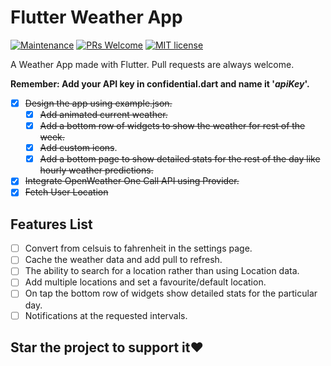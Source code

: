 # Flutter Weather App

[![Maintenance](https://img.shields.io/badge/Maintained%3F-yes-green.svg)](https://GitHub.com/thisis-dc4/Flutter-Weather-App/graphs/commit-activity) [![PRs Welcome](https://img.shields.io/badge/PRs-welcome-brightgreen.svg?style=flat-square)](http://makeapullrequest.com) [![MIT license](https://img.shields.io/badge/License-MIT-blue.svg)](https://lbesson.mit-license.org/)

A Weather App made with Flutter. Pull requests are always welcome.

**Remember: Add your API key in confidential.dart and name it '*apiKey*'.**

* [X] ~~Design the app using example.json.~~
  * [X] ~~Add animated current weather.~~
  * [X] ~~Add a bottom row of widgets to show the weather for rest of the week.~~
  * [X] ~~Add custom icons~~.
  * [X] ~~Add a bottom page to show detailed stats for the rest of the day like hourly weather predictions.~~
* [X] ~~Integrate OpenWeather One Call API using Provider.~~
* [X] ~~Fetch User Location~~

## Features List

* [ ] Convert from celsuis to fahrenheit in the settings page.
* [ ] Cache the weather data and add pull to refresh.
* [ ] The ability to search for a location rather than using Location data.
* [ ] Add multiple locations and set a favourite/default location.
* [ ] On tap the bottom row of widgets show detailed stats for the particular day.
* [ ] Notifications at the requested intervals.

## Star the project to support it❤️
